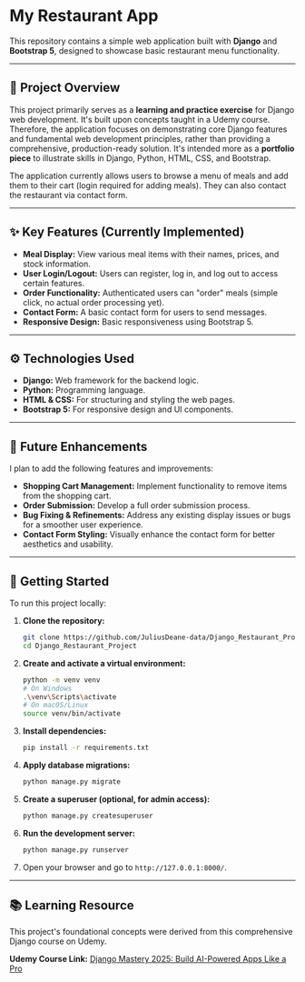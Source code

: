 # My Restaurant App

This repository contains a simple web application built with **Django** and **Bootstrap 5**, designed to showcase basic restaurant menu functionality.

---

## 🚀 Project Overview

This project primarily serves as a **learning and practice exercise** for Django web development. It's built upon concepts taught in a Udemy course. Therefore, the application focuses on demonstrating core Django features and fundamental web development principles, rather than providing a comprehensive, production-ready solution. It's intended more as a **portfolio piece** to illustrate skills in Django, Python, HTML, CSS, and Bootstrap.

The application currently allows users to browse a menu of meals and add them to their cart (login required for adding meals).
They can also contact the restaurant via contact form.

---

## ✨ Key Features (Currently Implemented)

* **Meal Display:** View various meal items with their names, prices, and stock information.
* **User Login/Logout:** Users can register, log in, and log out to access certain features.
* **Order Functionality:** Authenticated users can "order" meals (simple click, no actual order processing yet).
* **Contact Form:** A basic contact form for users to send messages.
* **Responsive Design:** Basic responsiveness using Bootstrap 5.

---

## ⚙️ Technologies Used

* **Django:** Web framework for the backend logic.
* **Python:** Programming language.
* **HTML & CSS:** For structuring and styling the web pages.
* **Bootstrap 5:** For responsive design and UI components.

---

## 🔮 Future Enhancements

I plan to add the following features and improvements:

* **Shopping Cart Management:** Implement functionality to remove items from the shopping cart.
* **Order Submission:** Develop a full order submission process.
* **Bug Fixing & Refinements:** Address any existing display issues or bugs for a smoother user experience.
* **Contact Form Styling:** Visually enhance the contact form for better aesthetics and usability.

---

## 🏃 Getting Started

To run this project locally:

1.  **Clone the repository:**
    ```bash
    git clone https://github.com/JuliusDeane-data/Django_Restaurant_Project.git
    cd Django_Restaurant_Project
    ```
2.  **Create and activate a virtual environment:**
    ```bash
    python -m venv venv
    # On Windows
    .\venv\Scripts\activate
    # On macOS/Linux
    source venv/bin/activate
    ```
3.  **Install dependencies:**
    ```bash
    pip install -r requirements.txt
    ```
4.  **Apply database migrations:**
    ```bash
    python manage.py migrate
    ```
5.  **Create a superuser (optional, for admin access):**
    ```bash
    python manage.py createsuperuser
    ```
6.  **Run the development server:**
    ```bash
    python manage.py runserver
    ```
7.  Open your browser and go to `http://127.0.0.1:8000/`.

---

## 📚 Learning Resource

This project's foundational concepts were derived from this comprehensive Django course on Udemy.

**Udemy Course Link:** [Django Mastery 2025: Build AI-Powered Apps Like a Pro](https://www.udemy.com/course/django-mastery-build-ai-powered-apps-like-a-pro/)

